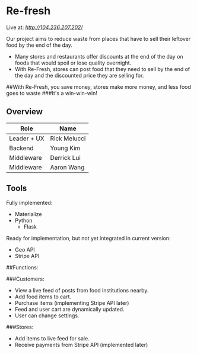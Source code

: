# Re-fresh

Live at: *http://104.236.207.202/*

Our project aims to reduce waste from places that have to sell their leftover food by the end of the day. 
  - Many stores and restaurants offer discounts at the end of the day on foods that would spoil or lose quality overnight.
  - With Re-Fresh, stores can post food that they need to sell by the end of the day and the discounted price they are selling for.


##With Re-Fresh, you save money, stores make more money, and less food goes to waste
###It's a win-win-win!

## Overview

| Role        | Name            |
|-------------|--------------   |
| Leader + UX | Rick Melucci    |
| Backend     |  Young Kim      |
| Middleware  |  Derrick Lui    |
| Middleware  |  Aaron Wang     |

## Tools

Fully implemented:
- Materialize
- Python
  - Flask
  
Ready for implementation, but not yet integrated in current version:
- Geo API
- Stripe API

##Functions:

###Customers:
  - View a live feed of posts from food institutions nearby.
  - Add food items to cart.
  - Purchase items (implementing Stripe API later)
  - Feed and user cart are dynamically updated.
  - User can change settings.

###Stores:
  - Add items to live feed for sale.
  - Receive payments from Stripe API (implemented later)

